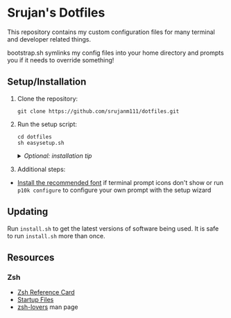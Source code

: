 # Srujan's Dotfiles

This repository contains my custom configuration files for many terminal and developer related things.

bootstrap.sh symlinks my config files into your home directory and prompts you if it needs to override something!

## Setup/Installation

01. Clone the repository:

    ```console
    git clone https://github.com/srujanm111/dotfiles.git
    ```

02. Run the setup script:

    ```console
    cd dotfiles
    sh easysetup.sh
    ```
    <details>
      <summary><em>Optional: installation tip</em></summary>

      The setup script will place zsh-related dotfiles in your home directory if you haven't set `$ZDOTDIR`. If you want to be more organized, you can configure zsh to use a subdirectory like ~/.zsh/ for these files. BEFORE you run the setup script, you can do this by adding ```export ZDOTDIR=~/.zsh``` to your system-level zshenv and restarting your terminal.
    </details>

03. Additional steps:
 - [Install the recommended font](https://github.com/romkatv/powerlevel10k#meslo-nerd-font-patched-for-powerlevel10k) if terminal prompt icons don't show or run `p10k configure` to configure your own prompt with the setup wizard

## Updating

Run `install.sh` to get the latest versions of software being used. It is safe to run `install.sh` more than once.

## Resources

### Zsh
 - [Zsh Reference Card](http://www.bash2zsh.com/zsh_refcard/refcard.pdf)
 - [Startup Files](https://zsh.sourceforge.io/Intro/intro_3.html)
 - [zsh-lovers](https://grml.org/zsh/zsh-lovers.html) man page
